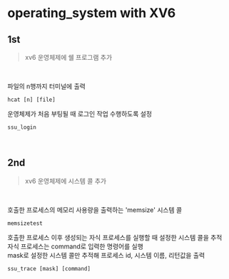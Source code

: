 # operating_system with XV6

## 1st
> xv6 운영체제에 쉘 프로그램 추가

<br>

파일의 n행까지 터미널에 출력
```shell 
hcat [n] [file]
```  
운영체제가 처음 부팅될 때 로그인 작업 수행하도록 설정
```shell 
ssu_login
```  

<br>

## 2nd  
> xv6 운영체제에 시스템 콜 추가 

<br>

호출한 프로세스의 메모리 사용량을 출력하는 'memsize' 시스템 콜  
```shell 
memsizetest
```  
호출한 프로세스 이후 생성되는 자식 프로세스를 실행할 때 설정한 시스템 콜을 추적   
자식 프로세스는 command로 입력한 명령어를 실행   
mask로 설정한 시스템 콜만 추적해 프로세스 id, 시스템 이름, 리턴값을 출력  
```shell 
ssu_trace [mask] [command]
```  

